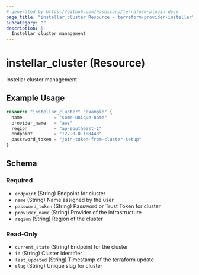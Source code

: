 ```yaml
---
# generated by https://github.com/hashicorp/terraform-plugin-docs
page_title: "instellar_cluster Resource - terraform-provider-instellar"
subcategory: ""
description: |-
  Instellar cluster management
---
```


# instellar_cluster (Resource)

Instellar cluster management

## Example Usage

```terraform
resource "instellar_cluster" "example" {
  name            = "some-unique-name"
  provider_name   = "aws"
  region          = "ap-southeast-1"
  endpoint        = "127.0.0.1:8443"
  passsword_token = "join-token-from-cluster-setup"
}
```

<!-- schema generated by tfplugindocs -->
## Schema

### Required

- `endpoint` (String) Endpoint for cluster
- `name` (String) Name assigned by the user
- `password_token` (String) Password or Trust Token for cluster
- `provider_name` (String) Provider of the infrastructure
- `region` (String) Region of the cluster

### Read-Only

- `current_state` (String) Endpoint for the cluster
- `id` (String) Cluster identifier
- `last_updated` (String) Timestamp of the terraform update
- `slug` (String) Unique slug for cluster


